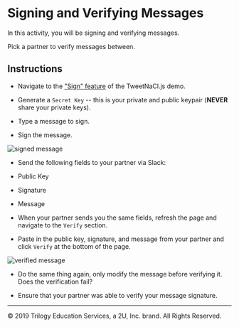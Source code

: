 # Signing and Verifying Messages

In this activity, you will be signing and verifying messages.

Pick a partner to verify messages between.

## Instructions

* Navigate to the ["Sign" feature](https://tweetnacl.js.org/#/sign) of the TweetNaCl.js demo.

* Generate a `Secret Key` -- this is your private and public keypair (**NEVER** share your private keys).

* Type a message to sign.

* Sign the message.

 ![signed message](Images/signed-message.png)

* Send the following fields to your partner via Slack:

 * Public Key

 * Signature

 * Message

* When your partner sends you the same fields, refresh the page and navigate to the `Verify` section.

* Paste in the public key, signature, and message from your partner and click `Verify` at the bottom of the page.

 ![verified message](Images/verified-message.png)

* Do the same thing again, only modify the message before verifying it. Does the verification fail?

* Ensure that your partner was able to verify your message signature.

---
© 2019 Trilogy Education Services, a 2U, Inc. brand. All Rights Reserved.
